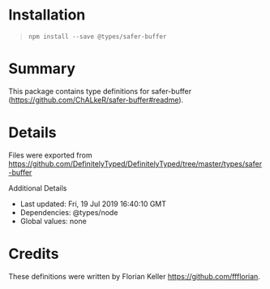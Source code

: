 # Installation
> `npm install --save @types/safer-buffer`

# Summary
This package contains type definitions for safer-buffer (https://github.com/ChALkeR/safer-buffer#readme).

# Details
Files were exported from https://github.com/DefinitelyTyped/DefinitelyTyped/tree/master/types/safer-buffer

Additional Details
 * Last updated: Fri, 19 Jul 2019 16:40:10 GMT
 * Dependencies: @types/node
 * Global values: none

# Credits
These definitions were written by Florian Keller <https://github.com/ffflorian>.
